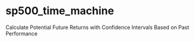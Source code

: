 # sp500_time_machine
Calculate Potential Future Returns with Confidence Intervals Based on Past Performance
